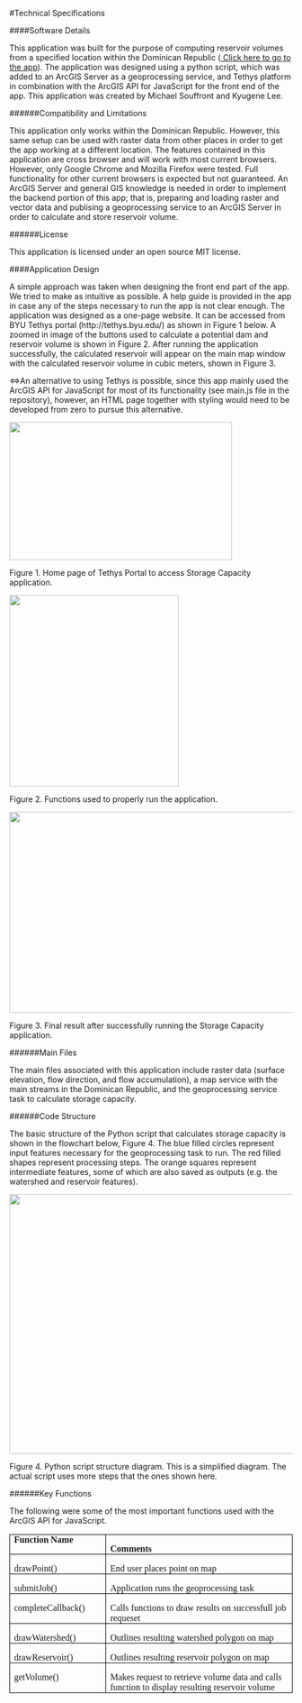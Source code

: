 #Technical Specifications

####Software Details

<p>This application was built for the purpose of computing reservoir volumes from a
specified location within the Dominican Republic (<a href="http://tethys.byu.edu/apps/storage-capacity/"> Click here to go to the app</a>). The application was designed
using a python script, which was added to an ArcGIS Server as a geoprocessing service, 
and Tethys platform in combination with the ArcGIS API for JavaScript for the front end of the app. 
This application was created by Michael Souffront and Kyugene Lee.</p>

######Compatibility and Limitations

<p>This application only works within the Dominican Republic. However, this same setup can be used with raster data 
from other places in order to get the app working at a different location. The features contained in this application are 
cross browser and will work with most current browsers. However, only Google Chrome and Mozilla Firefox were tested. 
Full functionality for other current browsers is expected but not guaranteed. An ArcGIS Server and general GIS knowledge 
is needed in order to implement the backend portion of this app; that is, preparing and loading raster and vector data and publising 
a geoprocessing service to an ArcGIS Server in order to calculate and store reservoir volume.</p>

######License

<p>This application is licensed under an open source MIT license.</p>

####Application Design

<p>A simple approach was taken when designing the front end part of the app. We tried to make as intuitive as possible. 
A help guide is provided in the app in case any of the steps necessary to run the app is not clear enough. 
The application was designed as a one-page website. It can be accessed from BYU Tethys portal (http://tethys.byu.edu/) as shown in Figure 1 below. 
A zoomed in image of the buttons used to calculate a potential dam and reservoir volume is shown in Figure 2.
After running the application successfully, the calculated reservoir will
appear on the main map window with the calculated reservoir volume in cubic
meters, shown in Figure 3.</span></p>

<=>An alternative to using Tethys is possible, since this app mainly used the ArcGIS API for JavaScript for most of 
its functionality (see main.js file in the repository), however, an HTML page together with styling would need to be 
developed from zero to pursue this alternative.</p>

<img border=0 width=396 height=245 id="Picture 1"
src="https://github.com/msouff/storageCapacityDR/blob/master/tethysapp/storage_capacity/public/images/chooseappSCREENSHOT.JPG">
<p>Figure 1. Home page of Tethys Portal to access Storage Capacity application.</p>

<img border=0 width=301 height=340 id="Picture 3"
src="https://github.com/msouff/storageCapacityDR/blob/master/tethysapp/storage_capacity/public/images/optionSCREENSHOT.JPG">
<p>Figure 2. Functions used to properly run the application.</p>

<img border=0 width=624 height=357 id="Picture 4"
src="https://github.com/msouff/storageCapacityDR/blob/master/tethysapp/storage_capacity/public/images/appSCREENSHOT.JPG">
<p>Figure 3. Final result after successfully running the Storage
Capacity application.</p>

######Main Files

<p>The main files associated with this application include raster data (surface elevation, 
flow direction, and flow accumulation), a map service with the main streams in the Dominican Republic, 
and the geoprocessing service task to calculate storage capacity.</p>

######Code Structure

<p>The basic structure of the Python script that calculates storage capacity is shown in the
flowchart below, Figure 4. The blue filled circles represent input features
necessary for the geoprocessing task to run. The red filled shapes represent processing steps. 
The orange squares represent intermediate features, some of which are also saved as outputs 
(e.g. the watershed and reservoir features). </p>

<img border=0 width=625 height=461 id="Picture 2"
src="https://github.com/msouff/storageCapacityDR/blob/master/tethysapp/storage_capacity/public/images/script_structure.jpg">
<p>Figure 4. Python script structure diagram. This is a simplified diagram. The actual script uses more steps that the ones shown here.</p>

######Key Functions

<p>The following were some of the most important functions used with the ArcGIS API for JavaScript.

<table cellspacing=0 cellpadding=0
 style='border-collapse:collapse;border:none'>
 <tr>
  <td width=174 valign=top style='width:130.25pt;border:solid windowtext 1.0pt;
  padding:0in 5.4pt 0in 5.4pt'>
  <pstyle='margin-bottom:0in;margin-bottom:.0001pt;line-height:
  normal'><b><span style='font-size:12.0pt;font-family:"Times New Roman","serif"'>Function
  Name</span></b></p>
  </td>
  <td width=450 valign=top style='width:337.25pt;border:solid windowtext 1.0pt;
  border-left:none;padding:0in 5.4pt 0in 5.4pt'>
  <p style='margin-bottom:0in;margin-bottom:.0001pt;line-height:
  normal'><b><span style='font-size:12.0pt;font-family:"Times New Roman","serif"'>Comments</span></b></p>
  </td>
 </tr>
 <tr>
  <td width=174 valign=top style='width:130.25pt;border:solid windowtext 1.0pt;
  border-top:none;padding:0in 5.4pt 0in 5.4pt'>
  <p style='margin-bottom:0in;margin-bottom:.0001pt;line-height:
  normal'><span style='font-size:12.0pt;font-family:"Times New Roman","serif"'>drawPoint()</span></p>
  </td>
  <td width=450 valign=top style='width:337.25pt;border-top:none;border-left:
  none;border-bottom:solid windowtext 1.0pt;border-right:solid windowtext 1.0pt;
  padding:0in 5.4pt 0in 5.4pt'>
  <p style='margin-bottom:0in;margin-bottom:.0001pt;line-height:
  normal'><span style='font-size:12.0pt;font-family:"Times New Roman","serif"'>End
  user places point on map</span></p>
  </td>
 </tr>
 <tr>
  <td width=174 valign=top style='width:130.25pt;border:solid windowtext 1.0pt;
  border-top:none;padding:0in 5.4pt 0in 5.4pt'>
  <p style='margin-bottom:0in;margin-bottom:.0001pt;line-height:
  normal'><span style='font-size:12.0pt;font-family:"Times New Roman","serif"'>submitJob()</span></p>
  </td>
  <td width=450 valign=top style='width:337.25pt;border-top:none;border-left:
  none;border-bottom:solid windowtext 1.0pt;border-right:solid windowtext 1.0pt;
  padding:0in 5.4pt 0in 5.4pt'>
  <p style='margin-bottom:0in;margin-bottom:.0001pt;line-height:
  normal'><span style='font-size:12.0pt;font-family:"Times New Roman","serif"'>Application
  runs the geoprocessing task</span></p>
  </td>
 </tr>
 <tr>
  <td width=174 valign=top style='width:130.25pt;border:solid windowtext 1.0pt;
  border-top:none;padding:0in 5.4pt 0in 5.4pt'>
  <p style='margin-bottom:0in;margin-bottom:.0001pt;line-height:
  normal'><span style='font-size:12.0pt;font-family:"Times New Roman","serif"'>completeCallback()</span></p>
  </td>
  <td width=450 valign=top style='width:337.25pt;border-top:none;border-left:
  none;border-bottom:solid windowtext 1.0pt;border-right:solid windowtext 1.0pt;
  padding:0in 5.4pt 0in 5.4pt'>
  <p style='margin-bottom:0in;margin-bottom:.0001pt;line-height:
  normal'><span style='font-size:12.0pt;font-family:"Times New Roman","serif"'>Calls functions to 
  draw results on successfull job requeset</span></p>
  </td>
 </tr>
 <tr>
  <td width=174 valign=top style='width:130.25pt;border:solid windowtext 1.0pt;
  border-top:none;padding:0in 5.4pt 0in 5.4pt'>
  <p style='margin-bottom:0in;margin-bottom:.0001pt;line-height:
  normal'><span style='font-size:12.0pt;font-family:"Times New Roman","serif"'>drawWatershed()</span></p>
  </td>
  <td width=450 valign=top style='width:337.25pt;border-top:none;border-left:
  none;border-bottom:solid windowtext 1.0pt;border-right:solid windowtext 1.0pt;
  padding:0in 5.4pt 0in 5.4pt'>
  <p style='margin-bottom:0in;margin-bottom:.0001pt;line-height:
  normal'><span style='font-size:12.0pt;font-family:"Times New Roman","serif"'>Outlines
  resulting watershed polygon on map</span></p>
  </td>
 </tr>
 <tr>
  <td width=174 valign=top style='width:130.25pt;border:solid windowtext 1.0pt;
  border-top:none;padding:0in 5.4pt 0in 5.4pt'>
  <p class=MsoNormal style='margin-bottom:0in;margin-bottom:.0001pt;line-height:
  normal'><span style='font-size:12.0pt;font-family:"Times New Roman","serif"'>drawReservoir()</span></p>
  </td>
  <td width=450 valign=top style='width:337.25pt;border-top:none;border-left:
  none;border-bottom:solid windowtext 1.0pt;border-right:solid windowtext 1.0pt;
  padding:0in 5.4pt 0in 5.4pt'>
  <p style='margin-bottom:0in;margin-bottom:.0001pt;line-height:
  normal'><span style='font-size:12.0pt;font-family:"Times New Roman","serif"'>Outlines
  resulting reservoir polygon on map</span></p>
  </td>
 </tr>
 <tr>
  <td width=174 valign=top style='width:130.25pt;border:solid windowtext 1.0pt;
  border-top:none;padding:0in 5.4pt 0in 5.4pt'>
  <p class=MsoNormal style='margin-bottom:0in;margin-bottom:.0001pt;line-height:
  normal'><span style='font-size:12.0pt;font-family:"Times New Roman","serif"'>getVolume()</span></p>
  </td>
  <td width=450 valign=top style='width:337.25pt;border-top:none;border-left:
  none;border-bottom:solid windowtext 1.0pt;border-right:solid windowtext 1.0pt;
  padding:0in 5.4pt 0in 5.4pt'>
  <p style='margin-bottom:0in;margin-bottom:.0001pt;line-height:
  normal'><span style='font-size:12.0pt;font-family:"Times New Roman","serif"'>Makes request to retrieve 
  volume data and calls function to display resulting reservoir volume</span></p>
  </td>
 </tr>
</table>
